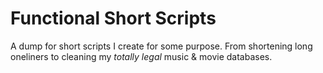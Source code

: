 
# Functional Short Scripts


A dump for short scripts I create for some purpose. From shortening long oneliners to cleaning my _totally legal_ music & movie databases. 


